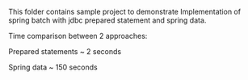 This folder contains sample project to demonstrate Implementation of spring batch with jdbc prepared statement and spring data.

Time comparison between 2 approaches:

Prepared statements ~ 2 seconds

Spring data ~ 150 seconds
